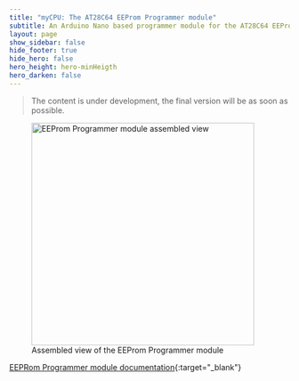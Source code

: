 ```yaml
---
title: "myCPU: The AT28C64 EEProm Programmer module"
subtitle: An Arduino Nano based programmer module for the AT28C64 EEProm memory
layout: page
show_sidebar: false
hide_footer: true
hide_hero: false
hero_height: hero-minHeigth
hero_darken: false
---
```

> The content is under development, the final version will be as soon as possible.

<figure class="center">
    <img src="{{ site.baseurl }}/img/mycpu/modules/eeprom_prog/eeprom_prog_assembled_min.png" alt="EEProm Programmer module assembled view" title="Assembled view of the EEProm Programmer module" width="400px">
    <figcaption>Assembled view of the EEProm Programmer module</figcaption>
</figure>

[EEPRom Programmer module documentation](https://github.com/mylabpcb/myCPU/blob/master/Docs/myCPU_EEProm%20Programmer_AT28C64_module_full.pdf){:target="_blank"}

